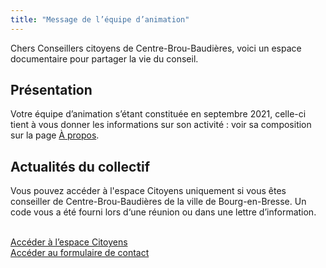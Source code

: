 ```yaml
---
title: "Message de l’équipe d’animation"
---
```


Chers Conseillers citoyens de Centre-Brou-Baudières, voici un espace documentaire pour partager la vie du conseil.

## Présentation

Votre équipe d’animation s’étant constituée en septembre 2021, celle-ci tient à vous donner les informations sur son activité : voir sa composition sur la page [À propos](/apropos).


## Actualités du collectif

Vous pouvez accéder à l'espace Citoyens uniquement si vous êtes conseiller de Centre-Brou-Baudières de la ville de Bourg-en-Bresse. Un code vous a été fourni lors d‘une réunion ou dans une lettre d’information.
<br><br>

<div class="grid-2 center">
  <div><a href="/citoyens" class="btn">Accéder à l’espace Citoyens</a></div>
  <div><a href="/contact" class="btn">Accéder au formulaire de contact</a></div>
</div>

